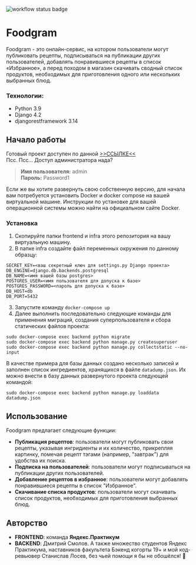 ![workflow status badge](https://github.com/DmitrySmolov/foodgram-project-react/actions/workflows/foodgram_workflow.yml/badge.svg)

# Foodgram

Foodgram - это онлайн-сервис, на котором пользователи могут публиковать рецепты, подписываться на публикации других пользователей, добавлять понравившиеся рецепты в список «Избранное», а перед походом в магазин скачивать сводный список продуктов, необходимых для приготовления одного или нескольких выбранных блюд.

### Технологии:
- Python 3.9
- Django 4.2
- djangorestframework 3.14

## Начало работы

Готовый проект доступен по данной [>>ССЫЛКЕ<<](http://158.160.101.154) <br />
Псс. Псс... Доступ администратора нада? <br />
> **Имя пользователя:** admin <br />
> **Пароль:** Password1 <br />

Если же вы хотите развернуть свою собственную версию, для начала вам потребуется установить Docker и docker compose на вашей виртуальной машине. Инструкции по установке для вашей операционной системы можно найти на официальном сайте Docker.

### Установка

1. Скопируйте папки frontend и infra этого репозитория на вашу виртуальную машину.
2. В папке infra создайте файл переменных окружения по данному образцу:
```
SECRET_KEY=<ваш секретный ключ для settings.py Django проекта>
DB_ENGINE=django.db.backends.postgresql
DB_NAME=<имя вашей базы postgres>
POSTGRES_USER=<имя пользователя для допуска к базе>
POSTGRES_PASSWORD=<пароль для допуска к базе>
DB_HOST=db
DB_PORT=5432
```
3. Запустите команду `docker-compose up`
4. Далее выполнить последовательно следующие команды для применения миграций, создания суперпользователя и сбора статических файлов проекта:
```
sudo docker-compose exec backend python migrate
sudo docker-compose exec backend python manage.py createsuperuser
sudo docker-compose exec backend python manage.py collectstatic --no-input
```
В качестве примера для базы данных создано несколько записей и заполнен список ингредиентов, хранящихся в файле `datadump.json`. Их можно внести в базу данных развернутого проекта следующей командой:
```
sudo docker-compose exec backend python manage.py loaddata datadump.json
```

## Использование

Foodgram предлагает следующие функции:

- **Публикация рецептов**: пользователи могут публиковать свои рецепты, указывая ингридиенты и их количество, прикрепляя картинку, помечая рецепт тэгами (например, "завтрак") для удобства их поиска.
- **Подписка на пользователей**: пользователи могут подписываться на публикации других пользователей.
- **Добавление рецептов в избранное**: пользователи могут добавлять понравившиеся рецепты в список "Избранное".
- **Скачивание списка продуктов**: пользователи могут скачивать список продуктов, необходимых для приготовления выбранных блюд.

## Авторство

- **FRONTEND**: команда **Яндекс.Практикум**
- **BACKEND**: Дмитрий Смолов. А также множество студентов Яндекс Практикума, наставников факультета Бэкенд когорты 19+ и мой код-ревьювер Станислав Лосев, без чьей помощи я бы не обошёлся! :purple_heart:
